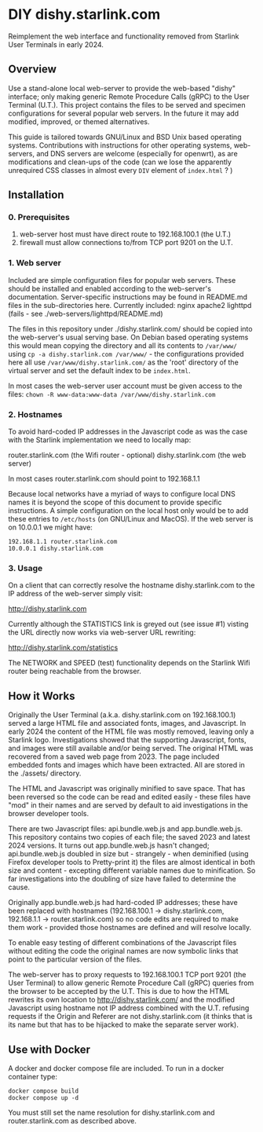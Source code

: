 # DIY dishy.starlink.com

Reimplement the web interface and functionality removed from Starlink User Terminals in early 2024.

## Overview

Use a stand-alone local web-server to provide the web-based "dishy" interface; only making generic Remote Procedure Calls (gRPC) to the User Terminal (U.T.). This project contains the files to be served and specimen configurations for several popular web servers. In the future it may add modified, improved, or themed alternatives. 

This guide is tailored towards GNU/Linux and BSD Unix based operating systems. Contributions with instructions for other operating systems, web-servers, and DNS servers are welcome (especially for openwrt), as are modifications and clean-ups of the code (can we lose the apparently unrequired CSS classes in almost every `DIV` element of `index.html` ? )

## Installation

### 0. Prerequisites

  1. web-server host must have direct route to 192.168.100.1 (the U.T.)
  2. firewall must allow connections to/from TCP port 9201 on the U.T.

### 1. Web server

Included are simple configuration files for popular web servers. These should be installed and enabled according to the web-server's documentation. Server-specific instructions may be found in README.md files in the sub-directories here. Currently included: nginx apache2 lighttpd (fails - see ./web-servers/lighttpd/README.md)

The files in this repository under ./dishy.starlink.com/ should be copied into the web-server's usual serving base. On Debian based operating systems this would mean copying the directory and all its contents to `/var/www/` using `cp -a dishy.starlink.com /var/www/` - the configurations provided here all use `/var/www/dishy.starlink.com/` as the 'root' directory of the virtual server and set the default index to be `index.html`.

In most cases the web-server user account must be given access to the files: `chown -R www-data:www-data /var/www/dishy.starlink.com`

### 2. Hostnames

To avoid hard-coded IP addresses in the Javascript code as was the case with the Starlink implementation we need to locally map:

  router.starlink.com (the Wifi router - optional)
  dishy.starlink.com  (the web server)

In most cases router.starlink.com should point to 192.168.1.1

Because local networks have a myriad of ways to configure local DNS names it is beyond the scope of this document to provide specific instructions. A simple configuration on the local host only would be to add these entries to `/etc/hosts` (on GNU/Linux and MacOS). If the web server is on 10.0.0.1 we might have:
```
192.168.1.1 router.starlink.com
10.0.0.1 dishy.starlink.com
```

### 3. Usage

On a client that can correctly resolve the hostname dishy.starlink.com to the IP address of the web-server simply visit:

http://dishy.starlink.com

Currently although the STATISTICS link is greyed out (see issue #1) visting the URL directly now works via web-server URL rewriting:

http://dishy.starlink.com/statistics

The NETWORK and SPEED (test) functionality depends on the Starlink Wifi router being reachable from the browser.

## How it Works

Originally the User Terminal (a.k.a. dishy.starlink.com on 192.168.100.1) served a large HTML file and associated fonts, images, and Javascript. In early 2024 the content of the HTML file was mostly removed, leaving only a Starlink logo. Investigations showed that the supporting Javascript, fonts, and images were still available and/or being served. The original HTML was recovered from a saved web page from 2023. The page included embedded fonts and images which have been extracted. All are stored in the ./assets/ directory.

The HTML and Javascript was originally minified to save space. That has been reversed so the code can be read and edited easily - these files have "mod" in their names and are served by default to aid investigations in the browser developer tools.

There are two Javascript files: api.bundle.web.js and app.bundle.web.js. This repository contains two copies of each file; the saved 2023 and latest 2024 versions. It turns out app.bundle.web.js hasn't changed; api.bundle.web.js doubled in size but - strangely - when deminified (using Firefox developer tools to Pretty-print it) the files are almost identical in both size and content - excepting different variable names due to minification. So far investigations into the doubling of size have failed to determine the cause.

Originally app.bundle.web.js had hard-coded IP addresses; these have been replaced with hostnames (192.168.100.1 -> dishy.starlink.com, 192.168.1.1 -> router.starlink.com) so no code edits are required to make them work - provided those hostnames are defined and will resolve locally.

To enable easy testing of different combinations of the Javascript files without editing the code the original names are now symbolic links that point to the particular version of the files.

The web-server has to proxy requests to 192.168.100.1 TCP port 9201 (the User Terminal) to allow generic Remote Procedure Call (gRPC) queries from the browser to be accepted by the U.T. This is due to how the HTML rewrites its own location to http://dishy.starlink.com/ and the modified Javascript using hostname not IP address combined with the U.T. refusing requests if the Origin and Referer are not dishy.starlink.com (it thinks that is its name but that has to be hijacked to make the separate server work).

## Use with Docker

A docker and docker compose file are included.  To run in a docker container type:

```
docker compose build
docker compose up -d
```

You must still set the name resolution for dishy.starlink.com and router.starlink.com as described above.